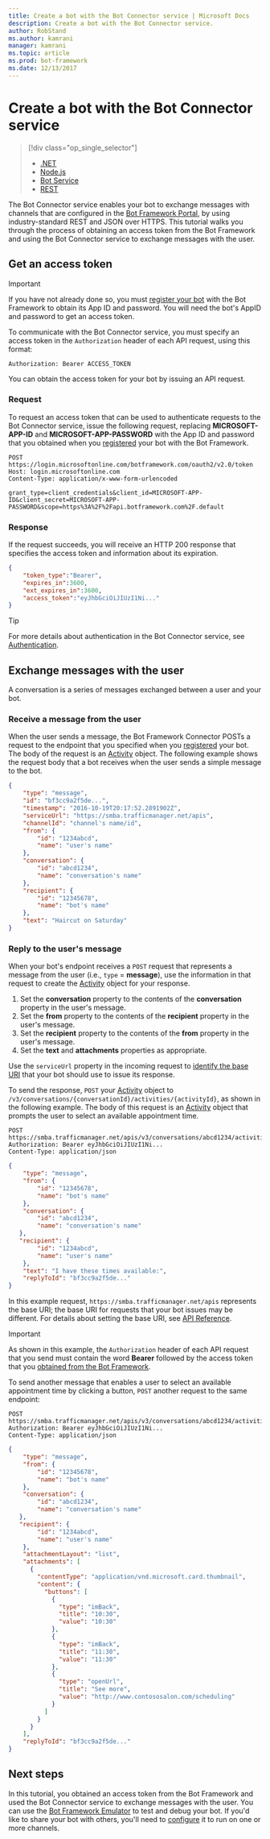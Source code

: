 ```yaml
---
title: Create a bot with the Bot Connector service | Microsoft Docs
description: Create a bot with the Bot Connector service. 
author: RobStand
ms.author: kamrani
manager: kamrani
ms.topic: article
ms.prod: bot-framework
ms.date: 12/13/2017
---
```


# Create a bot with the Bot Connector service
> [!div class="op_single_selector"]
> - [.NET](../dotnet/bot-builder-dotnet-quickstart.md)
> - [Node.js](../nodejs/bot-builder-nodejs-quickstart.md)
> - [Bot Service](../bot-service-quickstart.md)
> - [REST](../rest-api/bot-framework-rest-connector-quickstart.md)

The Bot Connector service enables your bot to exchange messages with channels that are configured in the <a href="https://dev.botframework.com/" target="_blank">Bot Framework Portal</a>, by using industry-standard REST and JSON over HTTPS. This tutorial walks you through the process of obtaining an access token from the Bot Framework and using the Bot Connector service to exchange messages with the user.

## <a id="get-token"></a> Get an access token

> [!IMPORTANT]
> If you have not already done so, you must [register your bot](../bot-service-quickstart-registration.md) with the Bot Framework to obtain its App ID and password. You will need the bot's AppID and password to get an access token.

To communicate with the Bot Connector service, you must specify an access token in the `Authorization` header of each API request, using this format: 

```http
Authorization: Bearer ACCESS_TOKEN
```

You can obtain the access token for your bot by issuing an API request.

### Request

To request an access token that can be used to authenticate requests to the Bot Connector service, issue the following request, replacing **MICROSOFT-APP-ID** and **MICROSOFT-APP-PASSWORD** with the App ID and password that you obtained when you [registered](../bot-service-quickstart-registration.md) your bot with the Bot Framework.

```http
POST https://login.microsoftonline.com/botframework.com/oauth2/v2.0/token
Host: login.microsoftonline.com
Content-Type: application/x-www-form-urlencoded

grant_type=client_credentials&client_id=MICROSOFT-APP-ID&client_secret=MICROSOFT-APP-PASSWORD&scope=https%3A%2F%2Fapi.botframework.com%2F.default
```

### Response

If the request succeeds, you will receive an HTTP 200 response that specifies the access token and information about its expiration. 

```json
{
    "token_type":"Bearer",
    "expires_in":3600,
    "ext_expires_in":3600,
    "access_token":"eyJhbGciOiJIUzI1Ni..."
}
```

> [!TIP]
> For more details about authentication in the Bot Connector service, see [Authentication](bot-framework-rest-connector-authentication.md).

## Exchange messages with the user

A conversation is a series of messages exchanged between a user and your bot. 

### Receive a message from the user

When the user sends a message, the Bot Framework Connector POSTs a request to the endpoint that you specified when you [registered](../bot-service-quickstart-registration.md) your bot. The body of the request is an [Activity][Activity] object. The following example shows the request body that a bot receives when the user sends a simple message to the bot. 

```json
{
    "type": "message",
    "id": "bf3cc9a2f5de...",
    "timestamp": "2016-10-19T20:17:52.2891902Z",
    "serviceUrl": "https://smba.trafficmanager.net/apis",
    "channelId": "channel's name/id",
    "from": {
        "id": "1234abcd",
        "name": "user's name"
    },
    "conversation": {
        "id": "abcd1234",
        "name": "conversation's name"
    },
    "recipient": {
        "id": "12345678",
        "name": "bot's name"
    },
    "text": "Haircut on Saturday"
}
```

### Reply to the user's message

When your bot's endpoint receives a `POST` request that represents a message from the user (i.e., `type` = **message**), use the information in that request to create the [Activity][Activity] object for your response.

1. Set the **conversation** property to the contents of the **conversation** property in the user's message.
2. Set the **from** property to the contents of the **recipient** property in the user's message.
3. Set the **recipient** property to the contents of the **from** property in the user's message.
4. Set the **text** and **attachments** properties as appropriate.

Use the `serviceUrl` property in the incoming request to [identify the base URI](bot-framework-rest-connector-api-reference.md#base-uri) that your bot should use to issue its response. 

To send the response, `POST` your [Activity][Activity] object to `/v3/conversations/{conversationId}/activities/{activityId}`, as shown in the following example. The body of this request is an [Activity][Activity] object that prompts the user to select an available appointment time.

```http
POST https://smba.trafficmanager.net/apis/v3/conversations/abcd1234/activities/bf3cc9a2f5de... 
Authorization: Bearer eyJhbGciOiJIUzI1Ni...
Content-Type: application/json
```

```json
{
    "type": "message",
    "from": {
        "id": "12345678",
        "name": "bot's name"
    },
    "conversation": {
        "id": "abcd1234",
        "name": "conversation's name"
   },
   "recipient": {
        "id": "1234abcd",
        "name": "user's name"
    },
    "text": "I have these times available:",
    "replyToId": "bf3cc9a2f5de..."
}
```

In this example request, `https://smba.trafficmanager.net/apis` represents the base URI; the base URI for requests that your bot issues may be different. For details about setting the base URI, see [API Reference](bot-framework-rest-connector-api-reference.md#base-uri). 

> [!IMPORTANT]
> As shown in this example, the `Authorization` header of each API request that you send must contain the word **Bearer** followed by the access token that you [obtained from the Bot Framework](#get-token).

To send another message that enables a user to select an available appointment time by clicking a button, `POST` another request to the same endpoint:

```http
POST https://smba.trafficmanager.net/apis/v3/conversations/abcd1234/activities/bf3cc9a2f5de... 
Authorization: Bearer eyJhbGciOiJIUzI1Ni...
Content-Type: application/json
```

```json
{
    "type": "message",
    "from": {
        "id": "12345678",
        "name": "bot's name"
    },
    "conversation": {
        "id": "abcd1234",
        "name": "conversation's name"
   },
   "recipient": {
        "id": "1234abcd",
        "name": "user's name"
    },
    "attachmentLayout": "list",
    "attachments": [
      {
        "contentType": "application/vnd.microsoft.card.thumbnail",
        "content": {
          "buttons": [
            {
              "type": "imBack",
              "title": "10:30",
              "value": "10:30"
            },
            {
              "type": "imBack",
              "title": "11:30",
              "value": "11:30"
            },
            {
              "type": "openUrl",
              "title": "See more",
              "value": "http://www.contososalon.com/scheduling"
            }
          ]
        }
      }
    ],
    "replyToId": "bf3cc9a2f5de..."
}
```   

## Next steps

In this tutorial, you obtained an access token from the Bot Framework and used the Bot Connector service to exchange messages with the user. 
You can use the [Bot Framework Emulator](../bot-service-debug-emulator.md) to test and debug your bot. 
If you'd like to share your bot with others, you'll need to [configure](../bot-service-manage-channels.md) it to run on one or more channels.


[Activity]: bot-framework-rest-connector-api-reference.md#activity-object